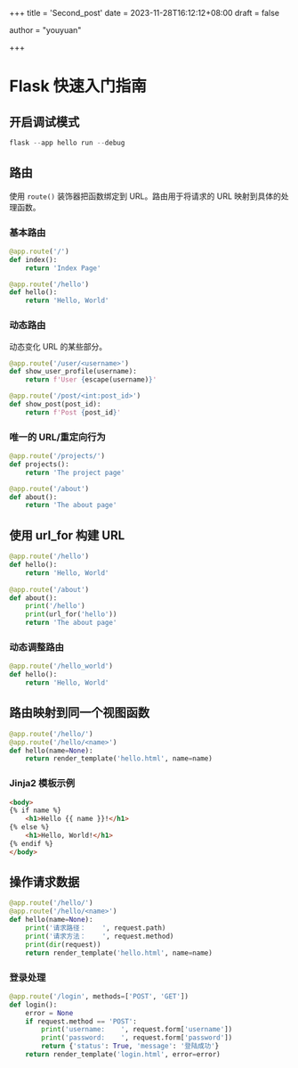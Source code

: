 +++
title = 'Second_post'
date = 2023-11-28T16:12:12+08:00
draft = false

author = "youyuan"

+++

# Flask 快速入门指南

## 开启调试模式
```python
flask --app hello run --debug
```

## 路由
使用 `route()` 装饰器把函数绑定到 URL。路由用于将请求的 URL 映射到具体的处理函数。

### 基本路由
```python
@app.route('/')
def index():
    return 'Index Page'

@app.route('/hello')
def hello():
    return 'Hello, World'
```

### 动态路由
动态变化 URL 的某些部分。
```python
@app.route('/user/<username>')
def show_user_profile(username):
    return f'User {escape(username)}'

@app.route('/post/<int:post_id>')
def show_post(post_id):
    return f'Post {post_id}'
```

### 唯一的 URL/重定向行为
```python
@app.route('/projects/')
def projects():
    return 'The project page'

@app.route('/about')
def about():
    return 'The about page'
```

## 使用 url_for 构建 URL
```python
@app.route('/hello')
def hello():
    return 'Hello, World'
    
@app.route('/about')
def about():
    print('/hello')
    print(url_for('hello'))
    return 'The about page'
```

### 动态调整路由
```python
@app.route('/hello_world')
def hello():
    return 'Hello, World'
```

## 路由映射到同一个视图函数
```python
@app.route('/hello/')
@app.route('/hello/<name>')
def hello(name=None):
    return render_template('hello.html', name=name)
```

### Jinja2 模板示例
```html
<body>
{% if name %}
    <h1>Hello {{ name }}!</h1>
{% else %}
    <h1>Hello, World!</h1>
{% endif %}
</body>
```

## 操作请求数据
```python
@app.route('/hello/')
@app.route('/hello/<name>')
def hello(name=None):
    print('请求路径：	', request.path)
    print('请求方法：	', request.method)
    print(dir(request))
    return render_template('hello.html', name=name)
```

### 登录处理
```python
@app.route('/login', methods=['POST', 'GET'])
def login():
    error = None
    if request.method == 'POST':
        print('username:	', request.form['username'])
        print('password:	', request.form['password'])
        return {'status': True, 'message': '登陆成功'}
    return render_template('login.html', error=error)
```

